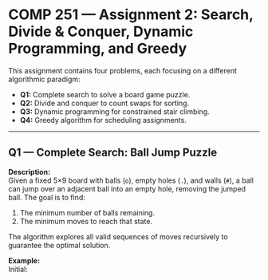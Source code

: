 # COMP 251 — Assignment 2: Search, Divide & Conquer, Dynamic Programming, and Greedy

This assignment contains four problems, each focusing on a different algorithmic paradigm:

- **Q1:** Complete search to solve a board game puzzle.
- **Q2:** Divide and conquer to count swaps for sorting.
- **Q3:** Dynamic programming for constrained stair climbing.
- **Q4:** Greedy algorithm for scheduling assignments.

---

## Q1 — Complete Search: Ball Jump Puzzle

**Description:**  
Given a fixed 5×9 board with balls (`o`), empty holes (`.`), and walls (`#`), a ball can jump over an adjacent ball into an empty hole, removing the jumped ball. The goal is to find:
1. The minimum number of balls remaining.
2. The minimum moves to reach that state.

The algorithm explores all valid sequences of moves recursively to guarantee the optimal solution.

**Example:**  
Initial:
